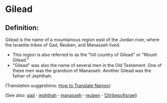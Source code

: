 # Gilead #

## Definition: ##

Gilead is the name of a mountainous region east of the Jordan river, where the Israelite tribes of Gad, Reuben, and Manasseh lived.

 * This region is also referred to as the "hill country of Gilead" or "Mount Gilead." 
 * "Gilead" was also the name of several men in the Old Testament. One of these men was the grandson of Manasseh. Another Gilead was the father of Jephthah.

(Translation suggestions: [How to Translate Names](https://git.door43.org/Door43/en-ta-translate-vol1/src/master/content/translate_names.md))

(See also: [gad](../other/gad.md) **·** [jephthah](../other/jephthah.md) **·** [manasseh](../other/manasseh.md) **·** [reuben](../other/reuben.md) **·** [12tribesofisrael](../other/12tribesofisrael.md))

